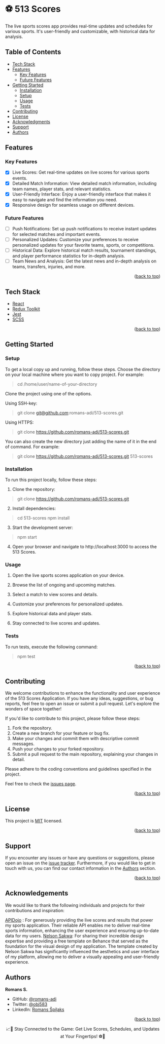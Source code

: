 <a name="readme-top"></a>

<!-- PROJECT DESCRIPTION -->

# <a name="about-project">⚽ 513 Scores </a>

The live sports scores app provides real-time updates and schedules for various sports. It's user-friendly and customizable, with historical data for analysis.

<!-- TABLE OF CONTENTS -->

## Table of Contents

- [Tech Stack ](#tech-stack-)
- [Features ](#features-)
  - [Key Features](#key-features)
  - [Future Features](#future-features)
- [Getting Started ](#-getting-started-)
  - [Installation](#installation)
  - [Setup](#setup)
  - [Usage](#usage)
  - [Tests](#tests)
- [Contributing ](#-contributing-)
- [License ](#-license-)
- [Acknowledgments ](#-acknowledgments-)
- [Support ](#️-support-)
- [Authors ](#-authors-)

<!-- Features -->

## Features <a name="features"></a>

### Key Features <a name="key-features"></a>

 - [x] Live Scores: Get real-time updates on live scores for various sports events.
 - [x] Detailed Match Information: View detailed match information, including team names, player stats, and relevant statistics.
 - [x] User-Friendly Interface: Enjoy a user-friendly interface that makes it easy to navigate and find the information you need.
 - [x] Responsive design for seamless usage on different devices.

### Future Features <a name="future-features"></a>

- [ ] Push Notifications: Set up push notifications to receive instant updates for selected matches and important events.
- [ ] Personalized Updates: Customize your preferences to receive personalized updates for your favorite teams, sports, or competitions.
- [ ] Historical Data: Explore historical match results, tournament standings, and player performance statistics for in-depth analysis.
- [ ] Team News and Analysis: Get the latest news and in-depth analysis on teams, transfers, injuries, and more.

<p align="right">(<a href="#readme-top">back to top</a>)</p>

<!-- TECH STACK -->

## Tech Stack <a name="tech-stack"></a>

  <ul>
     <li><a href="https://react.dev/">React</a></li>
      <li><a href="https://redux-toolkit.js.org/">Redux Toolkit</a></li>
      <li><a href="https://jestjs.io/">Jest</a></li>
      <li><a href="https://sass-lang.com/">SCSS</a></li>
  </ul>

<p align="right">(<a href="#readme-top">back to top</a>)</p>

<!-- LIVE DEMO -->

<!-- ## ⚽ Live Demo <a name="live-demo"></a>

- [Here is a Live Demo of this project]()

<p align="right">(<a href="#readme-top">back to top</a>)</p> -->

<!-- GETTING STARTED -->

## Getting Started <a name="getting-started"></a>

### Setup <a name="setup"></a>

To get a local copy up and running, follow these steps.
Choose the directory on your local machine where you want to copy project. For example:

> cd /home/user/name-of-your-directory

Clone the project using one of the options.

Using SSH-key:

> git clone git@github.com:romans-adi/513-scores.git

Using HTTPS:

> git clone https://github.com/romans-adi/513-scores.git

You can also create the new directory just adding the name of it in the end of command. For example:

> git clone https://github.com/romans-adi/513-scores.git 513-scores

### Installation <a name="installation"></a>

To run this project locally, follow these steps:

1. Clone the repository:

> git clone https://github.com/romans-adi/513-scores.git

2. Install dependencies:

> cd 513-scores
> npm install

3. Start the development server:

> npm start

4. Open your browser and navigate to http://localhost:3000 to access the 513 Scores.

### Usage <a name="usage"></a>

1. Open the live sports scores application on your device.

2. Browse the list of ongoing and upcoming matches.

3. Select a match to view scores and details.

4. Customize your preferences for personalized updates.

5. Explore historical data and player stats.

6. Stay connected to live scores and updates.

### Tests <a name="tests"></a>

To run tests, execute the following command:

> npm test

<p align="right">(<a href="#readme-top">back to top</a>)</p>

<!-- CONTRIBUTING -->

## Contributing <a name="contributing"></a>

We welcome contributions to enhance the functionality and user experience of the 513 Scores Application. If you have any ideas, suggestions, or bug reports, feel free to open an issue or submit a pull request. Let's explore the wonders of space together!

If you'd like to contribute to this project, please follow these steps:

1. Fork the repository.
2. Create a new branch for your feature or bug fix.
3. Make your changes and commit them with descriptive commit messages.
4. Push your changes to your forked repository.
5. Submit a pull request to the main repository, explaining your changes in detail.

Please adhere to the coding conventions and guidelines specified in the project.

Feel free to check the [issues page](../../issues/).

<p align="right">(<a href="#readme-top">back to top</a>)</p>

<!-- LICENSE -->

## License <a name="license"></a>

This project is [MIT](LICENSE) licensed.

<p align="right">(<a href="#readme-top">back to top</a>)</p>

<!-- SUPPORT -->

## Support <a name="support"></a>

If you encounter any issues or have any questions or suggestions, please open an issue on the [issue tracker](../../issues/).
Furthermore, if you would like to get in touch with us, you can find our contact information in the <a href="#authors">Authors</a> section.

<p align="right">(<a href="#readme-top">back to top</a>)</p>

<!-- ACKNOWLEDGEMENTS -->

## Acknowledgements <a name="acknowledgements"></a>

We would like to thank the following individuals and projects for their contributions and inspiration:

[APIDojo](https://apidojo.net/) :  For generously providing the live scores and results that power my sports application. Their reliable API enables me to deliver real-time sports information, enhancing the user experience and ensuring up-to-date data for my users.
[Nelson Sakwa](http://sakwadesign.com/): For sharing their incredible design expertise and providing a free template on Behance that served as the foundation for the visual design of my application. The template created by Nelson Sakwa has significantly influenced the aesthetics and user interface of my platform, allowing me to deliver a visually appealing and user-friendly experience.

<!-- AUTHORS -->

## Authors <a name="authors"></a>

**Romans S.**

- GitHub: [@romans-adi](https://github.com/romans-adi/)
- Twitter: [@obj583](https://twitter.com/obj583/)
- LinkedIn: [Romans Špiļaks](https://www.linkedin.com/in/obj513/)

<p align="right">(<a href="#readme-top">back to top</a>)</p>

<div align="center">📈🏀 Stay Connected to the Game: Get Live Scores, Schedules, and Updates at Your Fingertips! ⚽🎾</div>
